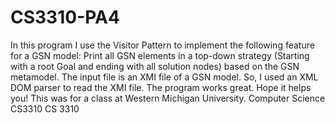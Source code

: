 # CS3310-PA4
In this program I use the Visitor Pattern to implement the following feature for a GSN model: Print all GSN elements in a top-down strategy (Starting with a root Goal and ending with all solution nodes) based on the GSN metamodel.
The input file is an XMI file of a GSN model. So, I used an XML DOM parser to read the XMI file. 
The program works great. Hope it helps you! 
This was for a class at Western Michigan University. Computer Science CS3310 CS 3310 
